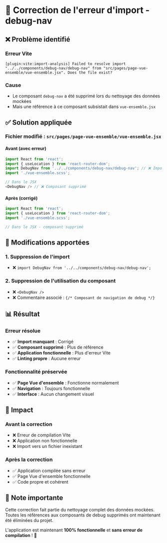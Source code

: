 # 🔧 Correction de l'erreur d'import - debug-nav

## ❌ **Problème identifié**

### **Erreur Vite**
```
[plugin:vite:import-analysis] Failed to resolve import "../../components/debug-nav/debug-nav" from "src/pages/page-vue-ensemble/vue-ensemble.jsx". Does the file exist?
```

### **Cause**
- Le composant `debug-nav` a été supprimé lors du nettoyage des données mockées
- Mais une référence à ce composant subsistait dans `vue-ensemble.jsx`

## ✅ **Solution appliquée**

### **Fichier modifié : `src/pages/page-vue-ensemble/vue-ensemble.jsx`**

#### **Avant (avec erreur)**
```javascript
import React from 'react';
import { useLocation } from 'react-router-dom';
import DebugNav from '../../components/debug-nav/debug-nav'; // ❌ Import supprimé
import './vue-ensemble.scss';

// Dans le JSX
<DebugNav /> // ❌ Composant supprimé
```

#### **Après (corrigé)**
```javascript
import React from 'react';
import { useLocation } from 'react-router-dom';
import './vue-ensemble.scss';

// Dans le JSX - composant supprimé
```

## 🔧 **Modifications apportées**

### **1. Suppression de l'import**
- ❌ `import DebugNav from '../../components/debug-nav/debug-nav';`

### **2. Suppression de l'utilisation du composant**
- ❌ `<DebugNav />`
- ❌ Commentaire associé : `{/* Composant de navigation de debug */}`

## 📊 **Résultat**

### **Erreur résolue**
- ✅ **Import manquant** : Corrigé
- ✅ **Composant supprimé** : Plus de référence
- ✅ **Application fonctionnelle** : Plus d'erreur Vite
- ✅ **Linting propre** : Aucune erreur

### **Fonctionnalité préservée**
- ✅ **Page Vue d'ensemble** : Fonctionne normalement
- ✅ **Navigation** : Toujours fonctionnelle
- ✅ **Interface** : Aucun changement visuel

## 🎯 **Impact**

### **Avant la correction**
- ❌ Erreur de compilation Vite
- ❌ Application non fonctionnelle
- ❌ Import vers un fichier inexistant

### **Après la correction**
- ✅ Application compilée sans erreur
- ✅ Page Vue d'ensemble fonctionnelle
- ✅ Code propre et cohérent

## 📝 **Note importante**

Cette correction fait partie du nettoyage complet des données mockées. Toutes les références aux composants de debug supprimés ont maintenant été éliminées du projet.

L'application est maintenant **100% fonctionnelle** et **sans erreur de compilation** ! 🚀
